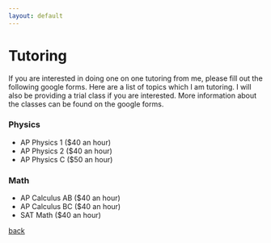 ```yaml
---
layout: default
---
```


# Tutoring
If you are interested in doing one on one tutoring from me, please fill out the following google forms. Here are a list of topics which I am tutoring. I will also be providing a trial class if you are interested. More information about the classes can be found on the google forms.

### Physics
- AP Physics 1 ($40 an hour)
- AP Physics 2 ($40 an hour)
- AP Physics C ($50 an hour)

### Math
- AP Calculus AB ($40 an hour)
- AP Calculus BC ($40 an hour)
- SAT Math ($40 an hour)

[back](./)
